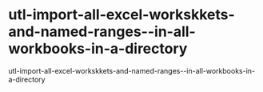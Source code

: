 # utl-import-all-excel-workskkets-and-named-ranges--in-all-workbooks-in-a-directory
utl-import-all-excel-workskkets-and-named-ranges--in-all-workbooks-in-a-directory
